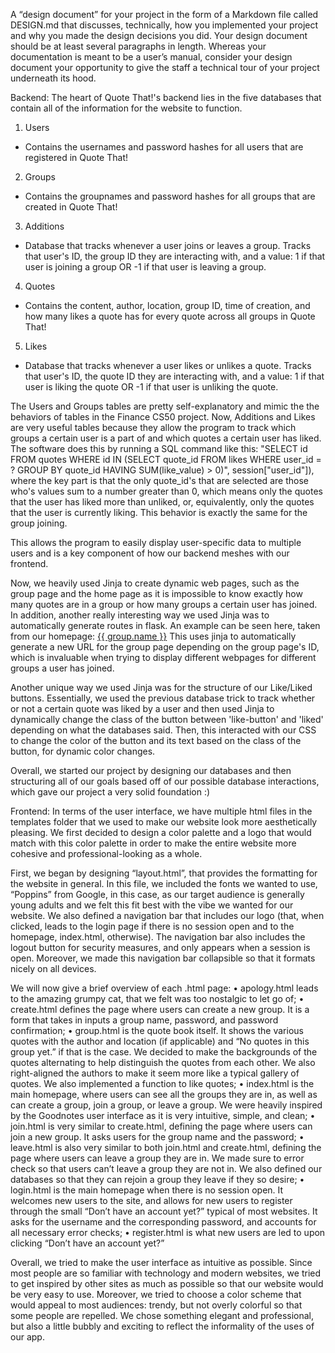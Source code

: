 A “design document” for your project in the form of a Markdown file called DESIGN.md that discusses, technically, how you implemented your project and why you made the design decisions you did. Your design document should be at least several paragraphs in length. Whereas your documentation is meant to be a user’s manual, consider your design document your opportunity to give the staff a technical tour of your project underneath its hood.

Backend:
The heart of Quote That!'s backend lies in the five databases that contain all of the information for the website to function. 
1) Users
- Contains the usernames and password hashes for all users that are registered in Quote That!
2) Groups
- Contains the groupnames and password hashes for all groups that are created in Quote That!
3) Additions
- Database that tracks whenever a user joins or leaves a group. Tracks that user's ID, the group ID they are interacting with, and a value: 1 if that user is joining a group OR -1 if that user is leaving a group. 
4) Quotes
- Contains the content, author, location, group ID, time of creation, and how many likes a quote has for every quote across all groups in Quote That!
5) Likes
- Database that tracks whenever a user likes or unlikes a quote. Tracks that user's ID, the quote ID they are interacting with, and a value: 1 if that user is liking the quote OR -1 if that user is unliking the quote. 

The Users and Groups tables are pretty self-explanatory and mimic the the behaviors of tables in the Finance CS50 project. Now, Additions and Likes are very useful tables because they allow the program to track which groups a certain user is a part of and which quotes a certain user has liked. 
The software does this by running a SQL command like this:
"SELECT id FROM quotes WHERE id IN (SELECT quote_id FROM likes WHERE user_id = ? GROUP BY quote_id HAVING SUM(like_value) > 0)", session["user_id"]), where the key part is that the only quote_id's that are selected are those who's values sum to a number greater than 0, which means only the quotes that the user has liked more than unliked, or, equivalently, only the quotes that the user is currently liking. This behavior is exactly the same for the group joining. 

This allows the program to easily display user-specific data to multiple users and is a key component of how our backend meshes with our frontend. 

Now, we heavily used Jinja to create dynamic web pages, such as the group page and the home page as it is impossible to know exactly how many quotes are in a group or how many groups a certain user has joined. In addition, another really interesting way we used Jinja was to automatically generate routes in flask. An example can be seen here, taken from our homepage:
<a href="{{ url_for('group_page', group_id=group['id']) }}" class="group-card">{{ group.name }}</a>
This uses jinja to automatically generate a new URL for the group page depending on the group page's ID, which is invaluable when trying to display different webpages for different groups a user has joined. 

Another unique way we used Jinja was for the structure of our Like/Liked buttons. Essentially, we used the previous database trick to track whether or not a certain quote was liked by a user and then used Jinja to dynamically change the class of the button between 'like-button' and 'liked' depending on what the databases said. Then, this interacted with our CSS to change the color of the button and its text based on the class of the button, for dynamic color changes. 

Overall, we started our project by designing our databases and then structuring all of our goals based off of our possible database interactions, which gave our project a very solid foundation :)


Frontend:
In terms of the user interface, we have multiple html files in the templates folder that we used to make our website look more aesthetically pleasing. We first decided to design a color palette and a logo that would match with this color palette in order to make the entire website more cohesive and professional-looking as a whole.

First, we began by designing “layout.html”, that provides the formatting for the website in general. In this file, we included the fonts we wanted to use, “Poppins” from Google, in this case, as our target audience is generally young adults and we felt this fit best with the vibe we wanted for our website. We also defined a navigation bar that includes our logo (that, when clicked, leads to the login page if there is no session open and to the homepage, index.html, otherwise). The navigation bar also includes the logout button for security measures, and only appears when a session is open. Moreover, we made this navigation bar collapsible so that it formats nicely on all devices.

We will now give a brief overview of each .html page:
	•	apology.html leads to the amazing grumpy cat, that we felt was too nostalgic to let go of;
	•	create.html defines the page where users can create a new group. It is a form that takes in inputs a group name, password, and password confirmation;
	•	group.html is the quote book itself. It shows the various quotes with the author and location (if applicable) and “No quotes in this group yet.” if that is the case. We decided to make the backgrounds of the quotes alternating to help distinguish the quotes from each other. We also right-aligned the authors to make it seem more like a typical gallery of quotes. We also implemented a function to like quotes;
	•	index.html is the main homepage, where users can see all the groups they are in, as well as can create a group, join a group, or leave a group. We were heavily inspired by the Goodnotes user interface as it is very intuitive, simple, and clean;
	•	join.html is very similar to create.html, defining the page where users can join a new group. It asks users for the group name and the password;
	•	leave.html is also very similar to both join.html and create.html, defining the page where users can leave a group they are in. We made sure to error check so that users can’t leave a group they are not in. We also defined our databases so that they can rejoin a group they leave if they so desire;
	•	login.html is the main homepage when there is no session open. It welcomes new users to the site, and allows for new users to register through the small “Don’t have an account yet?” typical of most websites. It asks for the username and the corresponding password, and accounts for all necessary error checks;
	•	register.html is what new users are led to upon clicking “Don’t have an account yet?”

Overall, we tried to make the user interface as intuitive as possible. Since most people are so familiar with technology and modern websites, we tried to get inspired by other sites as much as possible so that our website would be very easy to use. Moreover, we tried to choose a color scheme that would appeal to most audiences: trendy, but not overly colorful so that some people are repelled. We chose something elegant and professional, but also a little bubbly and exciting to reflect the informality of the uses of our app.


